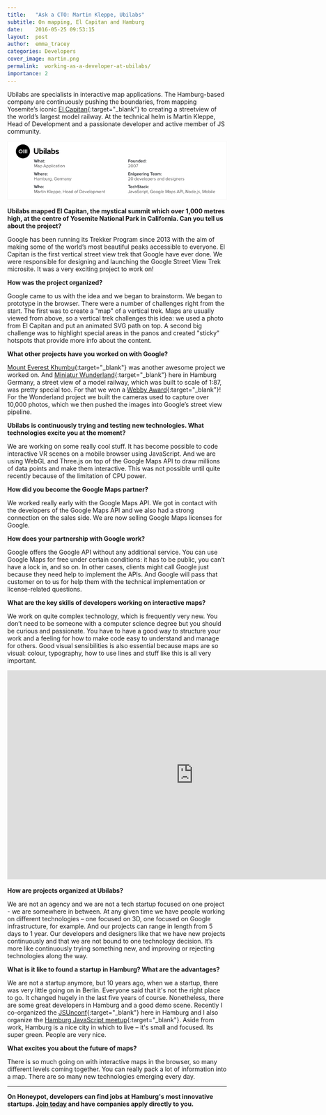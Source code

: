 ```yaml
---
title:   "Ask a CTO: Martin Kleppe, Ubilabs"
subtitle: On mapping, El Capitan and Hamburg
date:    2016-05-25 09:53:15
layout:  post
author:  emma_tracey
categories: Developers
cover_image: martin.png
permalink:  working-as-a-developer-at-ubilabs/
importance: 2
---
```



Ubilabs are specialists in interactive map applications. The Hamburg-based company are continuously pushing the boundaries, from mapping Yosemite’s iconic [El Capitan][1]{:target="_blank"} to creating a streetview of the world’s largest model railway. At the technical helm is Martin Kleppe, Head of Development and a passionate developer and active member of JS community. 

<!--more-->  

![ubilabs overview](/assets/images/ubilabs.png)

**Ubilabs mapped El Capitan, the mystical summit which over 1,000 metres high, at the centre of Yosemite National Park in California. Can you tell us about the project?**

Google has been running its Trekker Program since 2013 with the aim of making some of the world’s most beautiful peaks accessible to everyone. El Capitan is the first vertical street view trek that Google have ever done. We were responsible for designing and launching the Google Street View Trek microsite. It was a very exciting project to work on!

**How was the project organized?**

Google came to us with the idea and we began to brainstorm. We began to prototype in the browser. There were a number of challenges right from the start. The first was to create a "map" of a vertical trek. Maps are usually viewed from above, so a vertical trek challenges this idea:  we used a photo from El Capitan and put an animated SVG path on top. A second big challenge was to highlight special areas in the panos and created "sticky" hotspots that provide more info about the content.


**What other projects have you worked on with Google?** 

[Mount Everest Khumbu][3]{:target="_blank"}  was another awesome project we worked on. And [Miniatur Wunderland][2]{:target="_blank"}  here in Hamburg Germany, a street view of a model railway, which was built to scale of 1:87, was pretty special too. For that we won a [Webby Award][4]{:target="_blank"}! For the Wonderland project we built the cameras used to capture over 10,000 photos, which we then pushed the images into Google’s street view pipeline. 

**Ubilabs is continuously trying and testing new technologies. What technologies excite you at the moment?** 

We are working on some really cool stuff. It has become possible to code interactive VR scenes on a mobile browser using JavaScript. And we are using WebGL and Three.js on top of the Google Maps API to draw millions of data points and make them interactive. This was not possible until quite recently because of the limitation of CPU power. 

**How did you become the Google Maps partner?** 

We worked really early with the Google Maps API. We got in contact with the developers of the Google Maps API and we also had a strong connection on the sales side. We are now selling Google Maps licenses for Google.


**How does your partnership with Google work?**

Google offers the Google API without any additional service. You can use Google Maps for free under certain conditions: it has to be public, you can’t have a lock in, and so on. In other cases, clients might call Google just because they need help to implement the APIs. And Google will pass that customer on to us for help them with the technical implementation or license-related questions.


**What are the key skills of developers working on interactive maps?**

We work on quite complex technology, which is frequently very new. You don’t need to be someone with a computer science degree but you should be curious and passionate. You have to have a good way to structure your work and a feeling for how to make code easy to understand and manage for others. Good visual sensibilities is also essential because maps are so visual: colour, typography, how to use lines and stuff like this is all very important. 


<iframe width="854" height="480" src="https://www.youtube.com/embed/RTxtiLp1C8Y" frameborder="0" allowfullscreen></iframe>


**How are projects organized at Ubilabs?** 

We are not an agency and we are not a tech startup focused on one project - we are somewhere in between. At any given time we have people working on different technologies – one focused on 3D, one focused on Google infrastructure, for example. And our projects can range in length from 5 days to 1 year. Our developers and designers like that we have new projects continuously and that we are not bound to one technology decision. It’s more like continuously trying something new, and improving or rejecting technologies along the way. 

**What is it like to found a startup in Hamburg? What are the advantages?**

We are not a startup anymore, but 10 years ago, when we a startup, there was very little going on in Berlin. Everyone said that it's not the right place to go. It changed hugely in the last five years of course. Nonetheless, there are some great developers in Hamburg and a  good demo scene. Recently I co-organized the [JSUnconf][5]{:target="_blank"} here in Hamburg and I also organize the [Hamburg JavaScript meetup][6]{:target="_blank"}.  Aside from work,  Hamburg is a nice city in which to live – it's small and focused. Its super green. People are very nice.

**What excites you about the future of maps?** 

There is so much going on with interactive maps in the browser, so many different levels coming together. You can really pack a lot of information into a map. There are so many new technologies emerging every day.  
 
* * *

**On Honeypot, developers can find jobs at Hamburg's most innovative startups. [Join today][7] and have companies apply directly to you.**


 
[1]: https://www.google.com/maps/about/behind-the-scenes/streetview/treks/yosemite/
[2]: https://www.google.com/url?q=http://www.google.com/maps/about/behind-the-scenes/streetview/treks/miniatur-wunderland/&sa=D&ust=1464250230867000&usg=AFQjCNFIvbFFJ9LOjaTaLiJGaom3d44EbA 
[3]: https://www.google.com/intl/en/maps/about/behind-the-scenes/streetview/treks/khumbu/ 
[4]: http://webbyawards.com/winners/2016/advertising-media/websites-micro-sites-and-rich-media/tourism-leisure/miniatur-wunderland-trek/ 
[5]: http://2016.jsunconf.eu/
[6]: http://www.meetup.com/hamburg-js/ 
[7]: https://www.honeypot.io/pages/how_does_it_work?utm_source=ubi